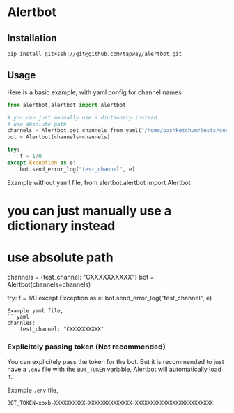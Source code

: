 # Alertbot

## Installation
```shell
pip install git+ssh://git@github.com/tapway/alertbot.git
```

## Usage
Here is a basic example, with yaml config for channel names
```python
from alertbot.alertbot import Alertbot

# you can just manually use a dictionary instead
# use absolute path
channels = Alertbot.get_channels_from_yaml("/home/bashketchum/tests/config.yaml") 
bot = Alertbot(channels=channels)

try:
    f = 1/0
except Exception as e:
    bot.send_error_log("test_channel", e)
```
Example without yaml file,
from alertbot.alertbot import Alertbot

# you can just manually use a dictionary instead
# use absolute path
channels = {test_channel: "CXXXXXXXXXX"}
bot = Alertbot(channels=channels)

try:
    f = 1/0
except Exception as e:
    bot.send_error_log("test_channel", e)
```
Example yaml file,
```yaml
channles:
    test_channel: "CXXXXXXXXXX"
```

### Explicitely passing token (Not recommended)
You can explicitely pass the token for the bot. But it is recommended to just have a `.env` file with the `BOT_TOKEN` variable, Alertbot will automatically load it.

Example `.env` file,
```
BOT_TOKEN=xoxb-XXXXXXXXXX-XXXXXXXXXXXXXX-XXXXXXXXXXXXXXXXXXXXXXXXX
```